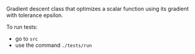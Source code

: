 Gradient descent class that optimizes a scalar function using its gradient with tolerance epsilon.

To run tests:
- go to `src`
- use the command `./tests/run`
